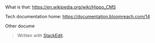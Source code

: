 What is that:
https://en.wikipedia.org/wiki/Hippo_CMS

Tech documentation home:
https://documentation.bloomreach.com/14

Other docume


> Written with [StackEdit](https://stackedit.io/).
<!--stackedit_data:
eyJoaXN0b3J5IjpbNDg0MzkzMDc0XX0=
-->